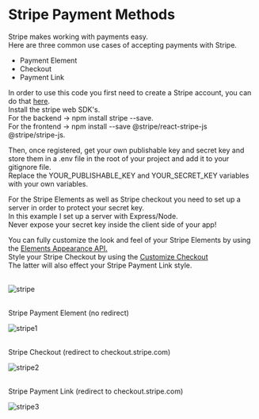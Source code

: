 

<h1>Stripe Payment Methods</h1>


Stripe makes working with payments easy.<br>
Here are three common use cases of accepting payments with Stripe.<br>

<ul>
<li>Payment Element</li>
<li>Checkout</li>
<li>Payment Link</li>
</ul>

In order to use this code you first need to create a Stripe account, you can do that <a href="https://dashboard.stripe.com/register?redirect=%2Ftest%2Fdashboard">here</a>.<br>
Install the stripe web SDK's.<br>
For the backend -> npm install stripe --save.<br>
For the frontend -> npm install --save @stripe/react-stripe-js @stripe/stripe-js.<br>

Then, once registered, get your own publishable key and secret key and store them in a .env file in the root of your project and add it to your gitignore file.<br>
Replace the YOUR_PUBLISHABLE_KEY and YOUR_SECRET_KEY variables with your own variables.<br>

For the Stripe Elements as well as Stripe checkout you need to set up a server in order to protect your secret key.<br>
In this example I set up a server with Express/Node.<br>
Never expose your secret key inside the client side of your app!<br>

You can fully customize the look and feel of your Stripe Elements by using the <a href="https://stripe.com/docs/elements/appearance-api">Elements Appearance API.</a><br>
Style your Stripe Checkout by using the <a href="https://stripe.com/docs/payments/checkout/customization">Customize Checkout</a><br>
The latter will also effect your Stripe Payment Link style.<br><br>


![stripe](https://user-images.githubusercontent.com/38325801/203768791-96d5e493-4d2e-4e51-8d1c-f8e85f06b174.png)<br><br>

Stripe Payment Element (no redirect)<p>
![stripe1](https://user-images.githubusercontent.com/38325801/203801299-235f29d6-ebf3-4a51-a0a2-388c2a8a0b85.png)<br><br>

Stripe Checkout (redirect to checkout.stripe.com)<p>
![stripe2](https://user-images.githubusercontent.com/38325801/203768809-f8684edc-85aa-45c3-8278-a679aba00834.png)<br><br>

Stripe Payment Link (redirect to checkout.stripe.com)<p>
![stripe3](https://user-images.githubusercontent.com/38325801/203768817-2f11ed52-bbf3-4ebe-a8c6-cb5df9b75439.png)<br><br>
